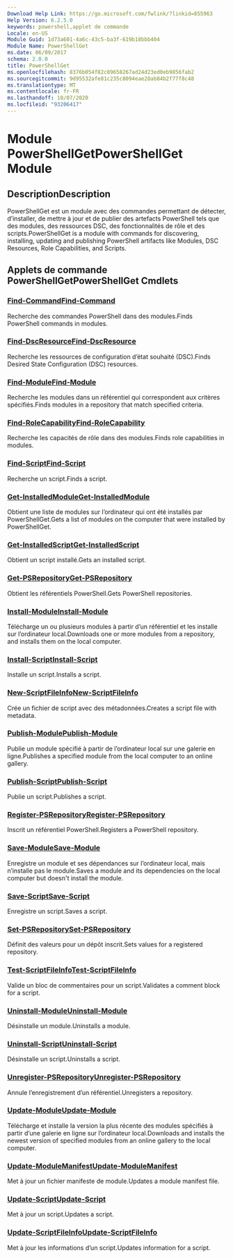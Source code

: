 ```yaml
---
Download Help Link: https://go.microsoft.com/fwlink/?linkid=855963
Help Version: 6.2.5.0
keywords: powershell,applet de commande
Locale: en-US
Module Guid: 1d73a601-4a6c-43c5-ba3f-619b18bbb404
Module Name: PowerShellGet
ms.date: 06/09/2017
schema: 2.0.0
title: PowerShellGet
ms.openlocfilehash: 8376b054f82c89658267ad24d23ed0eb9856fab2
ms.sourcegitcommit: 9d95532afe81c235c8094eae28ab84b2f77f8c48
ms.translationtype: MT
ms.contentlocale: fr-FR
ms.lasthandoff: 10/07/2020
ms.locfileid: "93206417"
---
```

# <span data-ttu-id="f5c3e-103">Module PowerShellGet</span><span class="sxs-lookup"><span data-stu-id="f5c3e-103">PowerShellGet Module</span></span>

## <span data-ttu-id="f5c3e-104">Description</span><span class="sxs-lookup"><span data-stu-id="f5c3e-104">Description</span></span>

<span data-ttu-id="f5c3e-105">PowerShellGet est un module avec des commandes permettant de détecter, d’installer, de mettre à jour et de publier des artefacts PowerShell tels que des modules, des ressources DSC, des fonctionnalités de rôle et des scripts.</span><span class="sxs-lookup"><span data-stu-id="f5c3e-105">PowerShellGet is a module with commands for discovering, installing, updating and publishing PowerShell artifacts like Modules, DSC Resources, Role Capabilities, and Scripts.</span></span>

## <span data-ttu-id="f5c3e-106">Applets de commande PowerShellGet</span><span class="sxs-lookup"><span data-stu-id="f5c3e-106">PowerShellGet Cmdlets</span></span>

### [<span data-ttu-id="f5c3e-107">Find-Command</span><span class="sxs-lookup"><span data-stu-id="f5c3e-107">Find-Command</span></span>](Find-Command.md)
<span data-ttu-id="f5c3e-108">Recherche des commandes PowerShell dans des modules.</span><span class="sxs-lookup"><span data-stu-id="f5c3e-108">Finds PowerShell commands in modules.</span></span>

### [<span data-ttu-id="f5c3e-109">Find-DscResource</span><span class="sxs-lookup"><span data-stu-id="f5c3e-109">Find-DscResource</span></span>](Find-DscResource.md)
<span data-ttu-id="f5c3e-110">Recherche les ressources de configuration d’état souhaité (DSC).</span><span class="sxs-lookup"><span data-stu-id="f5c3e-110">Finds Desired State Configuration (DSC) resources.</span></span>

### [<span data-ttu-id="f5c3e-111">Find-Module</span><span class="sxs-lookup"><span data-stu-id="f5c3e-111">Find-Module</span></span>](Find-Module.md)
<span data-ttu-id="f5c3e-112">Recherche les modules dans un référentiel qui correspondent aux critères spécifiés.</span><span class="sxs-lookup"><span data-stu-id="f5c3e-112">Finds modules in a repository that match specified criteria.</span></span>

### [<span data-ttu-id="f5c3e-113">Find-RoleCapability</span><span class="sxs-lookup"><span data-stu-id="f5c3e-113">Find-RoleCapability</span></span>](Find-RoleCapability.md)
<span data-ttu-id="f5c3e-114">Recherche les capacités de rôle dans des modules.</span><span class="sxs-lookup"><span data-stu-id="f5c3e-114">Finds role capabilities in modules.</span></span>

### [<span data-ttu-id="f5c3e-115">Find-Script</span><span class="sxs-lookup"><span data-stu-id="f5c3e-115">Find-Script</span></span>](Find-Script.md)
<span data-ttu-id="f5c3e-116">Recherche un script.</span><span class="sxs-lookup"><span data-stu-id="f5c3e-116">Finds a script.</span></span>

### [<span data-ttu-id="f5c3e-117">Get-InstalledModule</span><span class="sxs-lookup"><span data-stu-id="f5c3e-117">Get-InstalledModule</span></span>](Get-InstalledModule.md)
<span data-ttu-id="f5c3e-118">Obtient une liste de modules sur l’ordinateur qui ont été installés par PowerShellGet.</span><span class="sxs-lookup"><span data-stu-id="f5c3e-118">Gets a list of modules on the computer that were installed by PowerShellGet.</span></span>

### [<span data-ttu-id="f5c3e-119">Get-InstalledScript</span><span class="sxs-lookup"><span data-stu-id="f5c3e-119">Get-InstalledScript</span></span>](Get-InstalledScript.md)
<span data-ttu-id="f5c3e-120">Obtient un script installé.</span><span class="sxs-lookup"><span data-stu-id="f5c3e-120">Gets an installed script.</span></span>

### [<span data-ttu-id="f5c3e-121">Get-PSRepository</span><span class="sxs-lookup"><span data-stu-id="f5c3e-121">Get-PSRepository</span></span>](Get-PSRepository.md)
<span data-ttu-id="f5c3e-122">Obtient les référentiels PowerShell.</span><span class="sxs-lookup"><span data-stu-id="f5c3e-122">Gets PowerShell repositories.</span></span>

### [<span data-ttu-id="f5c3e-123">Install-Module</span><span class="sxs-lookup"><span data-stu-id="f5c3e-123">Install-Module</span></span>](Install-Module.md)
<span data-ttu-id="f5c3e-124">Télécharge un ou plusieurs modules à partir d’un référentiel et les installe sur l’ordinateur local.</span><span class="sxs-lookup"><span data-stu-id="f5c3e-124">Downloads one or more modules from a repository, and installs them on the local computer.</span></span>

### [<span data-ttu-id="f5c3e-125">Install-Script</span><span class="sxs-lookup"><span data-stu-id="f5c3e-125">Install-Script</span></span>](Install-Script.md)
<span data-ttu-id="f5c3e-126">Installe un script.</span><span class="sxs-lookup"><span data-stu-id="f5c3e-126">Installs a script.</span></span>

### [<span data-ttu-id="f5c3e-127">New-ScriptFileInfo</span><span class="sxs-lookup"><span data-stu-id="f5c3e-127">New-ScriptFileInfo</span></span>](New-ScriptFileInfo.md)
<span data-ttu-id="f5c3e-128">Crée un fichier de script avec des métadonnées.</span><span class="sxs-lookup"><span data-stu-id="f5c3e-128">Creates a script file with metadata.</span></span>

### [<span data-ttu-id="f5c3e-129">Publish-Module</span><span class="sxs-lookup"><span data-stu-id="f5c3e-129">Publish-Module</span></span>](Publish-Module.md)
<span data-ttu-id="f5c3e-130">Publie un module spécifié à partir de l’ordinateur local sur une galerie en ligne.</span><span class="sxs-lookup"><span data-stu-id="f5c3e-130">Publishes a specified module from the local computer to an online gallery.</span></span>

### [<span data-ttu-id="f5c3e-131">Publish-Script</span><span class="sxs-lookup"><span data-stu-id="f5c3e-131">Publish-Script</span></span>](Publish-Script.md)
<span data-ttu-id="f5c3e-132">Publie un script.</span><span class="sxs-lookup"><span data-stu-id="f5c3e-132">Publishes a script.</span></span>

### [<span data-ttu-id="f5c3e-133">Register-PSRepository</span><span class="sxs-lookup"><span data-stu-id="f5c3e-133">Register-PSRepository</span></span>](Register-PSRepository.md)
<span data-ttu-id="f5c3e-134">Inscrit un référentiel PowerShell.</span><span class="sxs-lookup"><span data-stu-id="f5c3e-134">Registers a PowerShell repository.</span></span>

### [<span data-ttu-id="f5c3e-135">Save-Module</span><span class="sxs-lookup"><span data-stu-id="f5c3e-135">Save-Module</span></span>](Save-Module.md)
<span data-ttu-id="f5c3e-136">Enregistre un module et ses dépendances sur l’ordinateur local, mais n’installe pas le module.</span><span class="sxs-lookup"><span data-stu-id="f5c3e-136">Saves a module and its dependencies on the local computer but doesn't install the module.</span></span>

### [<span data-ttu-id="f5c3e-137">Save-Script</span><span class="sxs-lookup"><span data-stu-id="f5c3e-137">Save-Script</span></span>](Save-Script.md)
<span data-ttu-id="f5c3e-138">Enregistre un script.</span><span class="sxs-lookup"><span data-stu-id="f5c3e-138">Saves a script.</span></span>

### [<span data-ttu-id="f5c3e-139">Set-PSRepository</span><span class="sxs-lookup"><span data-stu-id="f5c3e-139">Set-PSRepository</span></span>](Set-PSRepository.md)
<span data-ttu-id="f5c3e-140">Définit des valeurs pour un dépôt inscrit.</span><span class="sxs-lookup"><span data-stu-id="f5c3e-140">Sets values for a registered repository.</span></span>

### [<span data-ttu-id="f5c3e-141">Test-ScriptFileInfo</span><span class="sxs-lookup"><span data-stu-id="f5c3e-141">Test-ScriptFileInfo</span></span>](Test-ScriptFileInfo.md)
<span data-ttu-id="f5c3e-142">Valide un bloc de commentaires pour un script.</span><span class="sxs-lookup"><span data-stu-id="f5c3e-142">Validates a comment block for a script.</span></span>

### [<span data-ttu-id="f5c3e-143">Uninstall-Module</span><span class="sxs-lookup"><span data-stu-id="f5c3e-143">Uninstall-Module</span></span>](Uninstall-Module.md)
<span data-ttu-id="f5c3e-144">Désinstalle un module.</span><span class="sxs-lookup"><span data-stu-id="f5c3e-144">Uninstalls a module.</span></span>

### [<span data-ttu-id="f5c3e-145">Uninstall-Script</span><span class="sxs-lookup"><span data-stu-id="f5c3e-145">Uninstall-Script</span></span>](Uninstall-Script.md)
<span data-ttu-id="f5c3e-146">Désinstalle un script.</span><span class="sxs-lookup"><span data-stu-id="f5c3e-146">Uninstalls a script.</span></span>

### [<span data-ttu-id="f5c3e-147">Unregister-PSRepository</span><span class="sxs-lookup"><span data-stu-id="f5c3e-147">Unregister-PSRepository</span></span>](Unregister-PSRepository.md)
<span data-ttu-id="f5c3e-148">Annule l’enregistrement d’un référentiel.</span><span class="sxs-lookup"><span data-stu-id="f5c3e-148">Unregisters a repository.</span></span>

### [<span data-ttu-id="f5c3e-149">Update-Module</span><span class="sxs-lookup"><span data-stu-id="f5c3e-149">Update-Module</span></span>](Update-Module.md)
<span data-ttu-id="f5c3e-150">Télécharge et installe la version la plus récente des modules spécifiés à partir d’une galerie en ligne sur l’ordinateur local.</span><span class="sxs-lookup"><span data-stu-id="f5c3e-150">Downloads and installs the newest version of specified modules from an online gallery to the local computer.</span></span>

### [<span data-ttu-id="f5c3e-151">Update-ModuleManifest</span><span class="sxs-lookup"><span data-stu-id="f5c3e-151">Update-ModuleManifest</span></span>](Update-ModuleManifest.md)
<span data-ttu-id="f5c3e-152">Met à jour un fichier manifeste de module.</span><span class="sxs-lookup"><span data-stu-id="f5c3e-152">Updates a module manifest file.</span></span>

### [<span data-ttu-id="f5c3e-153">Update-Script</span><span class="sxs-lookup"><span data-stu-id="f5c3e-153">Update-Script</span></span>](Update-Script.md)
<span data-ttu-id="f5c3e-154">Met à jour un script.</span><span class="sxs-lookup"><span data-stu-id="f5c3e-154">Updates a script.</span></span>

### [<span data-ttu-id="f5c3e-155">Update-ScriptFileInfo</span><span class="sxs-lookup"><span data-stu-id="f5c3e-155">Update-ScriptFileInfo</span></span>](Update-ScriptFileInfo.md)
<span data-ttu-id="f5c3e-156">Met à jour les informations d’un script.</span><span class="sxs-lookup"><span data-stu-id="f5c3e-156">Updates information for a script.</span></span>

